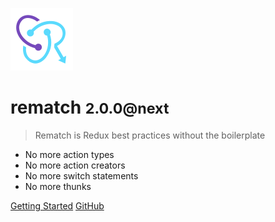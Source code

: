 ![logo](_media/icon.svg)

# rematch <small>2.0.0@next</small>

> Rematch is Redux best practices without the boilerplate

- No more action types
- No more action creators
- No more switch statements
- No more thunks

[Getting Started](introduction)
[GitHub](https://github.com/rematch/rematch/)
